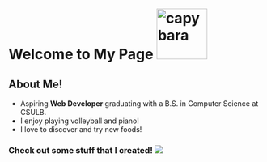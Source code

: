 <h1>Welcome to My Page <img src="https://i.giphy.com/media/v1.Y2lkPTc5MGI3NjExNXE0aG93cnZ5djhhMWdtbzc5YXI3MWgwcDUzZW8wbW14d3c4aThrbyZlcD12MV9pbnRlcm5hbF9naWZfYnlfaWQmY3Q9Zw/qXtsvBPk9PXXEURkZA/giphy.gif" alt="capybara" width="100px" height="100px"></h1> 
<h2>About Me!</h2>
<ul>
<li>Aspiring <b>Web Developer</b> graduating with a B.S. in Computer Science at CSULB.</li>
<li>I enjoy playing volleyball and piano!</li>
<li>I love to discover and try new foods!</li>
</ul>

<h3>Check out some stuff that I created! <img src="https://media.giphy.com/media/cqtfbphEWzifnUK83c/giphy.gif?cid=ecf05e4742fqiuujefvk28p1uqqt8nc6shahxftrfb14uykz&ep=v1_gifs_related&rid=giphy.gif&ct=g"></h3>
